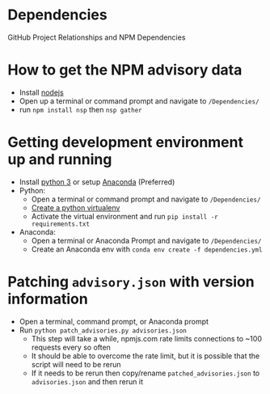# Dependencies
GitHub Project Relationships and NPM Dependencies

# How to get the NPM advisory data
 - Install [nodejs](https://nodejs.org/en/download/)
 - Open up a terminal or command prompt and navigate to `/Dependencies/`
 - run `npm install nsp` then `nsp gather`

# Getting development environment up and running
- Install [python 3](https://www.python.org/downloads/) or setup [Anaconda](https://www.anaconda.com/download/) (Preferred)
- Python:
  - Open a terminal or command prompt and navigate to `/Dependencies/`
  - [Create a python virtualenv](https://packaging.python.org/guides/installing-using-pip-and-virtualenv/)
  - Activate the virtual environment and run `pip install -r requirements.txt`
- Anaconda:
  - Open a terminal or Anaconda Prompt and navigate to `/Dependencies/`
  - Create an Anaconda env with `conda env create -f dependencies.yml`

# Patching ```advisory.json``` with version information
- Open a terminal, command prompt, or Anaconda prompt
- Run `python patch_advisories.py advisories.json`
  - This step will take a while, npmjs.com rate limits connections to ~100 requests every so often
  - It should be able to overcome the rate limit, but it is possible that the script will need to be rerun
  - If it needs to be rerun then copy/rename `patched_advisories.json` to `advisories.json` and then rerun it
